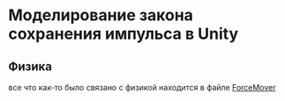# Моделирование закона сохранения импульса в Unity

## Физика
все что как-то было связано с физикой находится в файле [ForceMover](https://github.com/AlexeyGorbunov72/modelingLabPhys/blob/master/Assets/scripts/ForceMover.cs)
